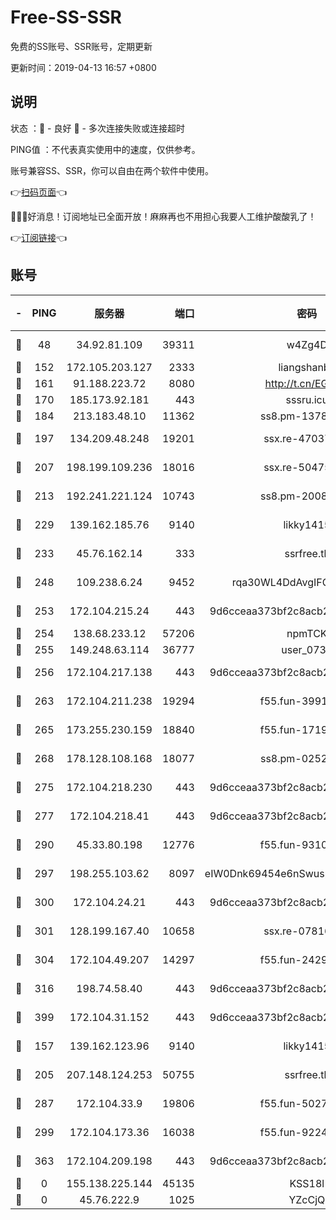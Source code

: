 # Free-SS-SSR

免费的SS账号、SSR账号，定期更新

更新时间：2019-04-13 16:57 +0800

## 说明

状态     ：🙂 - 良好 🙁 - 多次连接失败或连接超时

PING值   ：不代表真实使用中的速度，仅供参考。

账号兼容SS、SSR，你可以自由在两个软件中使用。

👉[扫码页面](https://liesauer.github.io/Free-SS-SSR/)👈

🎉🎉🎉好消息！订阅地址已全面开放！麻麻再也不用担心我要人工维护酸酸乳了！

👉[订阅链接](https://www.liesauer.net/yogurt/subscribe?ACCESS_TOKEN=DAYxR3mMaZAsaqUb)👈

## 账号

|-|PING|服务器|端口|密码|加密方式|区域|
|:----:|:----:|:-----:|-----:|:----:|:----:|:----:|
|🙂|48|34.92.81.109|39311|w4Zg4D|chacha20-ietf|US|
|🙂|152|172.105.203.127|2333|liangshanbo|chacha20|JP|
|🙂|161|91.188.223.72|8080|http://t.cn/EGJIyrl|rc4-md5|RU|
|🙂|170|185.173.92.181|443|sssru.icu|rc4-md5|RU|
|🙂|184|213.183.48.10|11362|ss8.pm-13781696|rc4-md5|RU|
|🙂|197|134.209.48.248|19201|ssx.re-47037445|aes-256-cfb|US|
|🙂|207|198.199.109.236|18016|ssx.re-50475816|aes-256-cfb|US|
|🙂|213|192.241.221.124|10743|ss8.pm-20087644|aes-256-cfb|US|
|🙂|229|139.162.185.76|9140|likky1415|aes-256-cfb|DE|
|🙂|233|45.76.162.14|333|ssrfree.tk|aes-256-cfb|SG|
|🙂|248|109.238.6.24|9452|rqa30WL4DdAvgIFG6Fs3znzTa|aes-256-cfb|FR|
|🙂|253|172.104.215.24|443|9d6cceaa373bf2c8acb22e60b6a58be6|aes-256-cfb|US|
|🙂|254|138.68.233.12|57206|npmTCK|rc4-md5|US|
|🙂|255|149.248.63.114|36777|user_0731|chacha20|CA|
|🙂|256|172.104.217.138|443|9d6cceaa373bf2c8acb22e60b6a58be6|aes-256-cfb|US|
|🙂|263|172.104.211.238|19294|f55.fun-39915155|aes-256-cfb|US|
|🙂|265|173.255.230.159|18840|f55.fun-17191367|aes-256-cfb|US|
|🙂|268|178.128.108.168|18077|ss8.pm-02520646|aes-256-cfb|SG|
|🙂|275|172.104.218.230|443|9d6cceaa373bf2c8acb22e60b6a58be6|aes-256-cfb|US|
|🙂|277|172.104.218.41|443|9d6cceaa373bf2c8acb22e60b6a58be6|aes-256-cfb|US|
|🙂|290|45.33.80.198|12776|f55.fun-93107872|aes-256-cfb|US|
|🙂|297|198.255.103.62|8097|eIW0Dnk69454e6nSwuspv9DmS201tQ0D|aes-256-cfb|US|
|🙂|300|172.104.24.21|443|9d6cceaa373bf2c8acb22e60b6a58be6|aes-256-cfb|US|
|🙂|301|128.199.167.40|10658|ssx.re-07816101|aes-256-cfb|SG|
|🙂|304|172.104.49.207|14297|f55.fun-24293624|aes-256-cfb|SG|
|🙂|316|198.74.58.40|443|9d6cceaa373bf2c8acb22e60b6a58be6|aes-256-cfb|US|
|🙂|399|172.104.31.152|443|9d6cceaa373bf2c8acb22e60b6a58be6|aes-256-cfb|US|
|🙂|157|139.162.123.96|9140|likky1415|aes-256-cfb|JP|
|🙂|205|207.148.124.253|50755|ssrfree.tk|aes-256-cfb|SG|
|🙂|287|172.104.33.9|19806|f55.fun-50279923|aes-256-cfb|SG|
|🙂|299|172.104.173.36|16038|f55.fun-92247819|aes-256-cfb|SG|
|🙂|363|172.104.209.198|443|9d6cceaa373bf2c8acb22e60b6a58be6|aes-256-cfb|US|
|🙁|0|155.138.225.144|45135|KSS18l|rc4-md5|US|
|🙁|0|45.76.222.9|1025|YZcCjQ|rc4-md5|JP|
